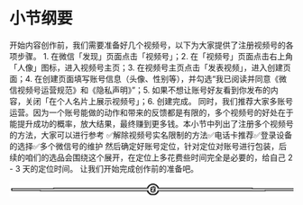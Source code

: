 # 小节纲要

开始内容创作前，我们需要准备好几个视频号，以下为大家提供了注册视频号的各项步骤。
1\. 在微信「发现」页面点击「视频号」；2\. 在「视频号」页面点击右上角「人像」图标，进入视频号主页；3\. 在视频号主页点击「发表视频」，进入创建页面；4\. 在创建页面填写账号信息（头像、性别等），并勾选“我已阅读并同意《微信视频号运营规范》和《隐私声明》”；5\. 如果不想让账号好友看到你发布的内容，关闭「在个人名片上展示视频号」；6\. 创建完成。
同时，我们推荐大家多账号运营。因为一个账号能做的动作和带来的反馈都是有限的，多个视频号的好处在于能提升成功的概率，放大结果，最终赚到更多钱。本小节中列出了注册多个视频号的方法，大家可以进行参考 ✅解除视频号实名限制的方法✅电话卡推荐✅登录设备的选择✅多个微信号的维护
然后确定好账号定位，针对定位对账号进行包装，后续的咱们的选品会围绕这个展开，在定位上多花费些时间完全是必要的，给自己 2 - 3 天的定位时间。
让我们开始完成创作前的准备吧。

![](img/dda9ffd2a755d5c9e9ef78686ed11785.png)